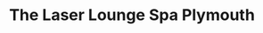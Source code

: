 ---
title: "The Laser Lounge Spa Plymouth"
url: /plymouth/the-laser-lounge-spa-plymouth/
shop: Kosmetik
---
